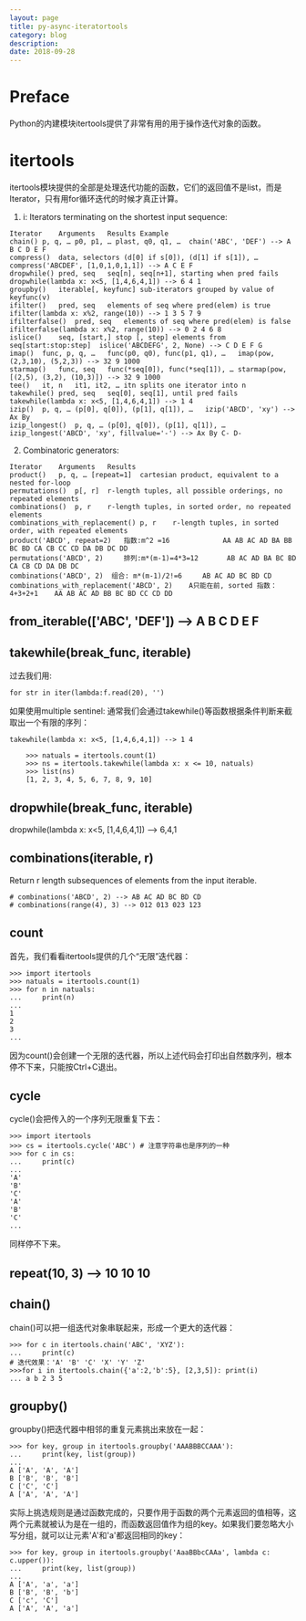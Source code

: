 ```yaml
---
layout: page
title: py-async-iteratortools
category: blog
description: 
date: 2018-09-28
---
```

# Preface

Python的内建模块itertools提供了非常有用的用于操作迭代对象的函数。

# itertools
itertools模块提供的全部是处理迭代功能的函数，它们的返回值不是list，而是Iterator，只有用for循环迭代的时候才真正计算。

1. i: Iterators terminating on the shortest input sequence:
```
Iterator	Arguments	Results	Example
chain()	p, q, …	p0, p1, … plast, q0, q1, …	chain('ABC', 'DEF') --> A B C D E F
compress()	data, selectors	(d[0] if s[0]), (d[1] if s[1]), …	compress('ABCDEF', [1,0,1,0,1,1]) --> A C E F
dropwhile()	pred, seq	seq[n], seq[n+1], starting when pred fails	dropwhile(lambda x: x<5, [1,4,6,4,1]) --> 6 4 1
groupby()	iterable[, keyfunc]	sub-iterators grouped by value of keyfunc(v)	 
ifilter()	pred, seq	elements of seq where pred(elem) is true	ifilter(lambda x: x%2, range(10)) --> 1 3 5 7 9
ifilterfalse()	pred, seq	elements of seq where pred(elem) is false	ifilterfalse(lambda x: x%2, range(10)) --> 0 2 4 6 8
islice()	seq, [start,] stop [, step]	elements from seq[start:stop:step]	islice('ABCDEFG', 2, None) --> C D E F G
imap()	func, p, q, …	func(p0, q0), func(p1, q1), …	imap(pow, (2,3,10), (5,2,3)) --> 32 9 1000
starmap()	func, seq	func(*seq[0]), func(*seq[1]), …	starmap(pow, [(2,5), (3,2), (10,3)]) --> 32 9 1000
tee()	it, n	it1, it2, … itn splits one iterator into n	 
takewhile()	pred, seq	seq[0], seq[1], until pred fails	takewhile(lambda x: x<5, [1,4,6,4,1]) --> 1 4
izip()	p, q, …	(p[0], q[0]), (p[1], q[1]), …	izip('ABCD', 'xy') --> Ax By
izip_longest()	p, q, …	(p[0], q[0]), (p[1], q[1]), …	izip_longest('ABCD', 'xy', fillvalue='-') --> Ax By C- D-
```
2. Combinatoric generators:
```
Iterator	Arguments	Results
product()	p, q, … [repeat=1]	cartesian product, equivalent to a nested for-loop
permutations()	p[, r]	r-length tuples, all possible orderings, no repeated elements
combinations()	p, r	r-length tuples, in sorted order, no repeated elements
combinations_with_replacement()	p, r	r-length tuples, in sorted order, with repeated elements
product('ABCD', repeat=2)   指数:m^2 =16             AA AB AC AD BA BB BC BD CA CB CC CD DA DB DC DD
permutations('ABCD', 2)	 	排列:m*(m-1)=4*3=12	 	AB AC AD BA BC BD CA CB CD DA DB DC
combinations('ABCD', 2)	 组合: m*(m-1)/2!=6	  AB AC AD BC BD CD
combinations_with_replacement('ABCD', 2)	A只能在前, sorted 指数：4+3+2+1 	AA AB AC AD BB BC BD CC CD DD
```

## from_iterable(['ABC', 'DEF']) --> A B C D E F

## takewhile(break_func, iterable)
过去我们用:

    for str in iter(lambda:f.read(20), '')

如果使用multiple sentinel:
通常我们会通过takewhile()等函数根据条件判断来截取出一个有限的序列：
```
takewhile(lambda x: x<5, [1,4,6,4,1]) --> 1 4

	>>> natuals = itertools.count(1)
	>>> ns = itertools.takewhile(lambda x: x <= 10, natuals)
	>>> list(ns)
	[1, 2, 3, 4, 5, 6, 7, 8, 9, 10]
```

## dropwhile(break_func, iterable)
dropwhile(lambda x: x<5, [1,4,6,4,1]) --> 6,4,1

## combinations(iterable, r)
Return r length subsequences of elements from the input iterable.
```
# combinations('ABCD', 2) --> AB AC AD BC BD CD
# combinations(range(4), 3) --> 012 013 023 123
```

## count
首先，我们看看itertools提供的几个“无限”迭代器：

	>>> import itertools
	>>> natuals = itertools.count(1)
	>>> for n in natuals:
	...     print(n)
	...
	1
	2
	3
	...

因为count()会创建一个无限的迭代器，所以上述代码会打印出自然数序列，根本停不下来，只能按Ctrl+C退出。

## cycle
cycle()会把传入的一个序列无限重复下去：

	>>> import itertools
	>>> cs = itertools.cycle('ABC') # 注意字符串也是序列的一种
	>>> for c in cs:
	...     print(c)
	...
	'A'
	'B'
	'C'
	'A'
	'B'
	'C'
	...

同样停不下来。

## repeat(10, 3) --> 10 10 10

## chain()
chain()可以把一组迭代对象串联起来，形成一个更大的迭代器：

	>>> for c in itertools.chain('ABC', 'XYZ'):
	...     print(c)
	# 迭代效果：'A' 'B' 'C' 'X' 'Y' 'Z'
    >>>for i in itertools.chain({'a':2,'b':5}, [2,3,5]): print(i)
    ... a b 2 3 5

## groupby()
groupby()把迭代器中相邻的重复元素挑出来放在一起：

	>>> for key, group in itertools.groupby('AAABBBCCAAA'):
	...     print(key, list(group))
	...
	A ['A', 'A', 'A']
	B ['B', 'B', 'B']
	C ['C', 'C']
	A ['A', 'A', 'A']

实际上挑选规则是通过函数完成的，只要作用于函数的两个元素返回的值相等，这两个元素就被认为是在一组的，而函数返回值作为组的key。如果我们要忽略大小写分组，就可以让元素'A'和'a'都返回相同的key：

	>>> for key, group in itertools.groupby('AaaBBbcCAAa', lambda c: c.upper()):
	...     print(key, list(group))
	...
	A ['A', 'a', 'a']
	B ['B', 'B', 'b']
	C ['c', 'C']
	A ['A', 'A', 'a']